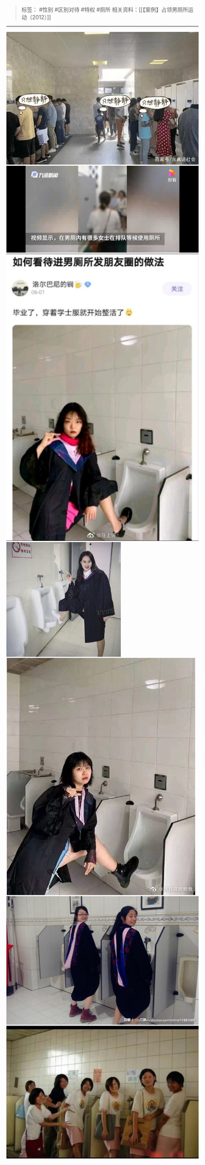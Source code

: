 > 标签： #性别 #区别对待 #特权 #厕所
> 相关资料：[[【案例】占领男厕所运动（2012）]]
***
![](https://raw.githubusercontent.com/bluntvoice/mypic/main/1673171290923.jpeg)
![](https://raw.githubusercontent.com/bluntvoice/mypic/main/1673171297804.jpeg)
![](https://raw.githubusercontent.com/bluntvoice/mypic/main/img-1675247081478e64a2a5fe17d0515ad6f32edcfd88743ae3e1faa423aa34c755e9bc0ee29e37d.jpg)
![](https://raw.githubusercontent.com/bluntvoice/mypic/main/1675302277003.jpg)
![](https://raw.githubusercontent.com/bluntvoice/mypic/main/img-1675246991860018f19d5ea05cfe498857b0fee1e3b892151cf3927af83c9b47c49d1e59cd83d.jpg)
![](https://raw.githubusercontent.com/bluntvoice/mypic/main/1675302277002.jpg)
![](https://raw.githubusercontent.com/bluntvoice/mypic/main/img-16753035513112df26104de85aa5f305b3947ed0eb345b73a7cf460e6b0f009c9510d7b18b857.jpg)